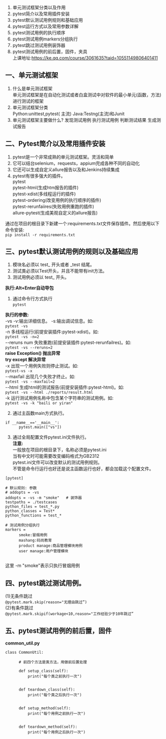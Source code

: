 1. 单元测试框架分类以及作用  
2. pytest简介以及常用插件安装  
3. pytest默认测试用例规则和基础应用
4. pytest运行方式以及常用参数详解
5. pytest测试用例的执行顺序
6. pytest测试用例markers分组执行
7. pytest跳过测试用例装饰器
8. pytest测试用例的前后置，固件，夹具  
上课地址:https://ke.qq.com/course/3061635?taid=10551149806401411


## 一、单元测试框架
1. 什么是单元测试框架  
单元测试框架是在自动化测试或者白盒测试中对软件的最小单元(函数，方法)进行测试的框架
2. 单元测试框架分类  
Python:unittest,pytest( 主流)
Java:Testng(主流)和Junit
3. 单元测试框架主要做什么?
发现测试用例
执行测试用例
判断测试结果
生成测试报告


## 二、Pytest简介以及常用插件安装
1. pytest是一个非常成熟的单元测试框架。灵活和简单
2. 它可以结台selenium，requests，appium完成各种不同的自动化
3. 它还可以生成自定义allure报告以及和Jenkins持续集成
4. pytest有很多强大的插件。  
      pytest  
      pytest-html(生成htm报告的插件)  
      pytest-xdist(多线程运行的插件)  
      pytest-ordering(改变用例的执行顺序的插件)  
      pytest-rerunfaiires(失败用例重跑的插件)  
      allure-pytest(生成美观自定义的allure报告)

通过在项目的根目录下新建一个:requirements.txt文件保存插件。然后使用以下命令安装:  
```pip install -r requirements.txt```



## 三、pytest默认测试用例的规则以及基础应用
1. 模块名必须以 test_ 开头或者 _test 结尾。
2. 测试类必须以Test开头，并且不能带有init方法。
3. 测试用例必须以 test_ 开头。



**执行:Alt+Enter自动导包**

1. 通过命令行方式执行  
```pytest``` 

**执行的参数:**   
-vs   -v:输出详细信息。  -s:输出调试信息。如:  
```pytest -vs ```  
-n    多线程运行(前提安装插件:pytest-xdist)。如:  
```pytest -vs -n=2 ```  
--reruns num   失败重跑(前提安装插件:pytest-rerunfailres)。如:  
```pytest -vs --reruns=2 ```   
      **raise Exception()       抛出异常**  
      **try except              解决异常**  
-x    出现一个用例失败则停止测试。如:  
```pytest-vs -x ```   
--maxfail   出现几个失败才终止。如:  
```pytest -vs --maxfail=2 ```  
--html      生成html的测试报告(前提安装插件:pytest-html)。如:  
```pytest -vs --html ./reports/result.html ```  
-k    运行测试用例名称中包含某个字符串的测试用例。如:  
```pytest -vs -k "baili or yiran" ```



2. 通过主函数main方式执行。  
```
if __name__=='__main__':  
      pytest.main(["vs"]) 
```

3. 通过全局配置文件pytest.ini文件执行。  
**注意:**  
一般放在项目的根目录下，名称必须是pytest.ini    
当有中文时可能需要改变编码格式为GB2312     
pytest.ini文件可以改变默认的测试用例规则。    
不管是命令行运行也好还是说主函数运行也好，都会加载这个配置文件。  
```
[pytest]    

# 默认规则: 参数
# addopts = -vs 
addopts = -vs -m "smoke"   # 装饰器
testpaths = ./testcases
python_files = test_*.py
python_classes = Test*
python_functions = test_*

# 测试用例分组执行 
markers =
      smoke:冒烟用例
      mashang:码尚教育
      product manage:商品管理模块用例
      user manage:用户管理模块
      
```
这里 -m "smoke"表示只执行冒烟用例  



## 四、pytest跳过测试用例。

(1)无条件跳过  
`@pytest.mark.skip(reason="无理由跳过”)`  
(2)有条件跳过  
`@pytest.mark.skipif(workage<10,reason="工作经验少于10年跳过”`


## 五、pytest测试用例的前后置，固件
**common_util.py**
```
class CommonUtil:

      # 前四个方法是类方法，用做前后置处理

      def setup_class(self):
          print("每个类之前执行一次")


      def teardown_class(self):
          print("每个类之后执行一次")


      def setup_method(self):
          print("每个用例之前执行一次")


      def teardown_method(self):
          print("每个用例之后执行一次")

```
 





